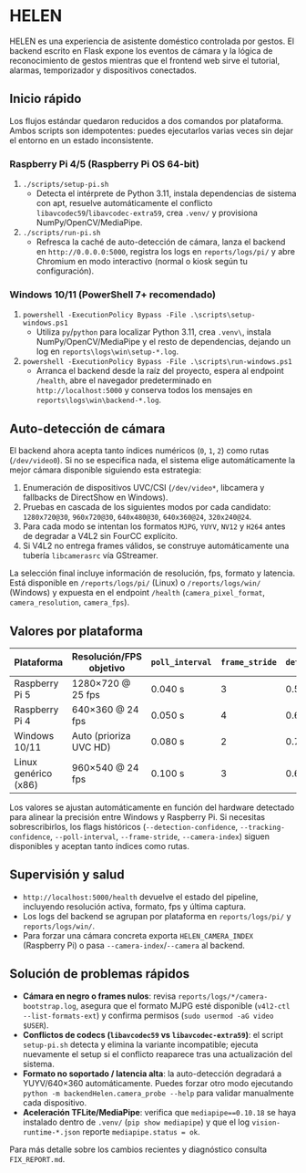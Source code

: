 # HELEN

HELEN es una experiencia de asistente doméstico controlada por gestos. El backend escrito en Flask expone los eventos de cámara y
la lógica de reconocimiento de gestos mientras que el frontend web sirve el tutorial, alarmas, temporizador y dispositivos
conectados.

## Inicio rápido

Los flujos estándar quedaron reducidos a dos comandos por plataforma. Ambos scripts son idempotentes: puedes ejecutarlos varias
veces sin dejar el entorno en un estado inconsistente.

### Raspberry Pi 4/5 (Raspberry Pi OS 64-bit)
1. `./scripts/setup-pi.sh`
   - Detecta el intérprete de Python 3.11, instala dependencias de sistema con apt, resuelve automáticamente el conflicto
     `libavcodec59`/`libavcodec-extra59`, crea `.venv/` y provisiona NumPy/OpenCV/MediaPipe.
2. `./scripts/run-pi.sh`
   - Refresca la caché de auto-detección de cámara, lanza el backend en `http://0.0.0.0:5000`, registra los logs en
     `reports/logs/pi/` y abre Chromium en modo interactivo (normal o kiosk según tu configuración).

### Windows 10/11 (PowerShell 7+ recomendado)
1. `powershell -ExecutionPolicy Bypass -File .\scripts\setup-windows.ps1`
   - Utiliza `py`/`python` para localizar Python 3.11, crea `.venv\`, instala NumPy/OpenCV/MediaPipe y el resto de dependencias,
     dejando un log en `reports\logs\win\setup-*.log`.
2. `powershell -ExecutionPolicy Bypass -File .\scripts\run-windows.ps1`
   - Arranca el backend desde la raíz del proyecto, espera al endpoint `/health`, abre el navegador predeterminado en
     `http://localhost:5000` y conserva todos los mensajes en `reports\logs\win\backend-*.log`.

## Auto-detección de cámara

El backend ahora acepta tanto índices numéricos (`0`, `1`, `2`) como rutas (`/dev/video0`). Si no se especifica nada, el sistema
elige automáticamente la mejor cámara disponible siguiendo esta estrategia:

1. Enumeración de dispositivos UVC/CSI (`/dev/video*`, libcamera y fallbacks de DirectShow en Windows).
2. Pruebas en cascada de los siguientes modos por cada candidato: `1280x720@30`, `960x720@30`, `640x480@30`, `640x360@24`,
   `320x240@24`.
3. Para cada modo se intentan los formatos `MJPG`, `YUYV`, `NV12` y `H264` antes de degradar a V4L2 sin FourCC explícito.
4. Si V4L2 no entrega frames válidos, se construye automáticamente una tubería `libcamerasrc` vía GStreamer.

La selección final incluye información de resolución, fps, formato y latencia. Está disponible en `/reports/logs/pi/` (Linux) o
`/reports/logs/win/` (Windows) y expuesta en el endpoint `/health` (`camera_pixel_format`, `camera_resolution`, `camera_fps`).

## Valores por plataforma

| Plataforma            | Resolución/FPS objetivo | `poll_interval` | `frame_stride` | `detection_conf.` | `tracking_conf.` |
|----------------------|-------------------------|-----------------|----------------|-------------------|------------------|
| Raspberry Pi 5       | 1280×720 @ 25 fps       | 0.040 s         | 3              | 0.58              | 0.55             |
| Raspberry Pi 4       | 640×360 @ 24 fps        | 0.050 s         | 4              | 0.60              | 0.55             |
| Windows 10/11        | Auto (prioriza UVC HD)  | 0.080 s         | 2              | 0.72              | 0.62             |
| Linux genérico (x86) | 960×540 @ 24 fps        | 0.100 s         | 3              | 0.68              | 0.60             |

Los valores se ajustan automáticamente en función del hardware detectado para alinear la precisión entre Windows y Raspberry Pi.
Si necesitas sobrescribirlos, los flags históricos (`--detection-confidence`, `--tracking-confidence`, `--poll-interval`,
`--frame-stride`, `--camera-index`) siguen disponibles y aceptan tanto índices como rutas.

## Supervisión y salud

- `http://localhost:5000/health` devuelve el estado del pipeline, incluyendo resolución activa, formato, fps y última captura.
- Los logs del backend se agrupan por plataforma en `reports/logs/pi/` y `reports/logs/win/`.
- Para forzar una cámara concreta exporta `HELEN_CAMERA_INDEX` (Raspberry Pi) o pasa `--camera-index`/`--camera` al backend.

## Solución de problemas rápidos

- **Cámara en negro o frames nulos**: revisa `reports/logs/*/camera-bootstrap.log`, asegura que el formato MJPG esté disponible
  (`v4l2-ctl --list-formats-ext`) y confirma permisos (`sudo usermod -aG video $USER`).
- **Conflictos de codecs (`libavcodec59` vs `libavcodec-extra59`)**: el script `setup-pi.sh` detecta y elimina la variante
  incompatible; ejecuta nuevamente el setup si el conflicto reaparece tras una actualización del sistema.
- **Formato no soportado / latencia alta**: la auto-detección degradará a YUYV/640×360 automáticamente. Puedes forzar otro modo
  ejecutando `python -m backendHelen.camera_probe --help` para validar manualmente cada dispositivo.
- **Aceleración TFLite/MediaPipe**: verifica que `mediapipe==0.10.18` se haya instalado dentro de `.venv/` (`pip show mediapipe`) y
  que el log `vision-runtime-*.json` reporte `mediapipe.status = ok`.

Para más detalle sobre los cambios recientes y diagnóstico consulta `FIX_REPORT.md`.
